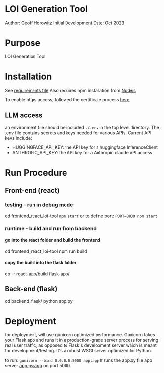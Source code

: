 # LOI Generation Tool
Author: Geoff Horowitz
Initial Development Date: Oct 2023

# Purpose
LOI Generation Tool

# Installation
See [requirements file](requirements.yaml)
Also requires npm installation from [Nodejs](https://nodejs.org/en/download)

To enable https access, followed the certificate process [here](https://blog.miguelgrinberg.com/post/running-your-flask-application-over-https)

## LLM access
an environment file should be included `./.env` in the top level directory. The .env file contains secrets and keys needed for various APIs. Current API keys include:
- HUGGINGFACE_API_KEY: the API key for a huggingface InferenceClient
- ANTHROPIC_API_KEY: the API key for a Anthropic claude API access

# Run Procedure
## Front-end (react)

### testing - run in debug mode
cd frontend_react_loi-tool
`npm start`
or to define port:
`PORT=8000 npm start`

### runtime - build and run from backend
#### go into the react folder and build the frontend
cd frontend_react_loi-tool
npm run build

#### copy the build into the flask folder
cp -r react-app/build flask-app/

## Back-end (flask)
cd backend_flask/
python app.py


# Deployment
for deployment, will use gunicorn optimized performance. Gunicorn takes your Flask app and runs it in a production-grade server process for serving real user traffic, as opposed to Flask's development server which is meant for development/testing. It's a robust WSGI server optimized for Python.

to run: `gunicorn --bind 0.0.0.0:5000 app:app` # runs the app.py file app server <app.py:app> on port 5000
